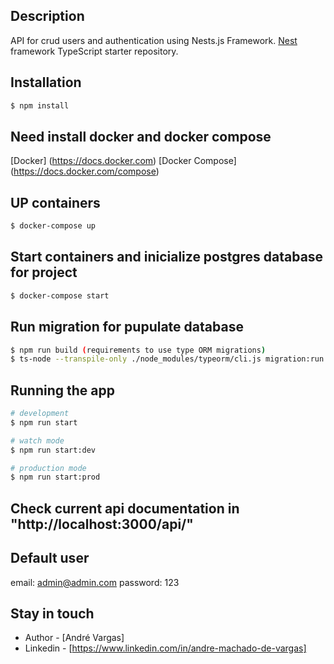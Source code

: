 ## Description

API for crud users and authentication using Nests.js Framework.
[Nest](https://github.com/nestjs/nest) framework TypeScript starter repository.

## Installation

```bash
$ npm install
```
## Need install docker and docker compose
[Docker] (https://docs.docker.com)
[Docker Compose] (https://docs.docker.com/compose)

## UP containers
```bash
$ docker-compose up
```

## Start containers and inicialize postgres database for project

```bash
$ docker-compose start
```

## Run migration for pupulate database

```bash
$ npm run build (requirements to use type ORM migrations)
$ ts-node --transpile-only ./node_modules/typeorm/cli.js migration:run

```

## Running the app

```bash
# development
$ npm run start

# watch mode
$ npm run start:dev

# production mode
$ npm run start:prod
```
## Check current api documentation in "http://localhost:3000/api/"

## Default user
email: admin@admin.com
password: 123

## Stay in touch

- Author - [André Vargas]
- Linkedin - [https://www.linkedin.com/in/andre-machado-de-vargas]